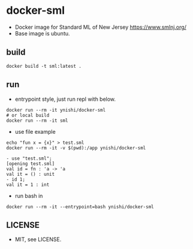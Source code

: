# docker-sml

* Docker image for Standard ML of New Jersey https://www.smlnj.org/
* Base image is ubuntu. 

## build
```
docker build -t sml:latest .
```

## run
* entrypoint style, just run repl with below.
```
docker run --rm -it ynishi/docker-sml
# or local build
docker run --rm -it sml
```
* use file example
```
echo "fun x = {x}" > test.sml
docker run --rm -it -v $(pwd):/app ynishi/docker-sml

- use "test.sml";
[opening test.sml]
val id = fn : 'a -> 'a
val it = () : unit
- id 1;
val it = 1 : int
```
* run bash in
```
docker run --rm -it --entrypoint=bash ynishi/docker-sml
```

## LICENSE
* MIT, see LICENSE.
